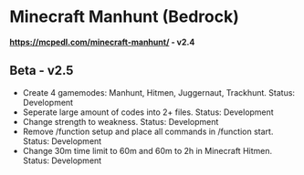 # Minecraft Manhunt (Bedrock)
**https://mcpedl.com/minecraft-manhunt/ - v2.4**
## Beta - v2.5
- Create 4 gamemodes: Manhunt, Hitmen, Juggernaut, Trackhunt. Status: Development
- Seperate large amount of codes into 2+ files. Status: Development
- Change strength to weakness. Status: Development
- Remove /function setup and place all commands in /function start. Status: Development
- Change 30m time limit to 60m and 60m to 2h in Minecraft Hitmen. Status: Development
